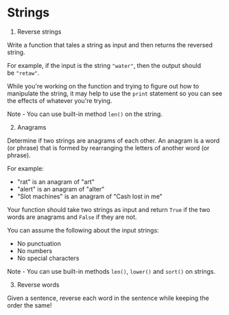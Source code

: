 # Strings

1. Reverse strings
   
Write a function that tales a string as input and then returns the reversed string. 

For example, if the input is the string `"water"`, then the output should be `"retaw"`.

While you're working on the function and trying to figure out how to manipulate the string, it may help to use the `print` statement so you can see the effects of whatever you're trying.

Note - You can use built-in method `len()` on the string.

2. Anagrams

Determine if two strings are anagrams of each other. 
An anagram is a word (or phrase) that is formed by rearranging the letters of another word (or phrase).

For example:

- "rat" is an anagram of "art"
- "alert" is an anagram of "alter"
- "Slot machines" is an anagram of "Cash lost in me"

Your function should take two strings as input and return `True` if the two words are anagrams and `False` if they are not.

You can assume the following about the input strings:

- No punctuation
- No numbers
- No special characters

Note - You can use built-in methods `len()`, `lower()` and `sort()` on strings.


3. Reverse words

Given a sentence, reverse each word in the sentence while keeping the order the same!